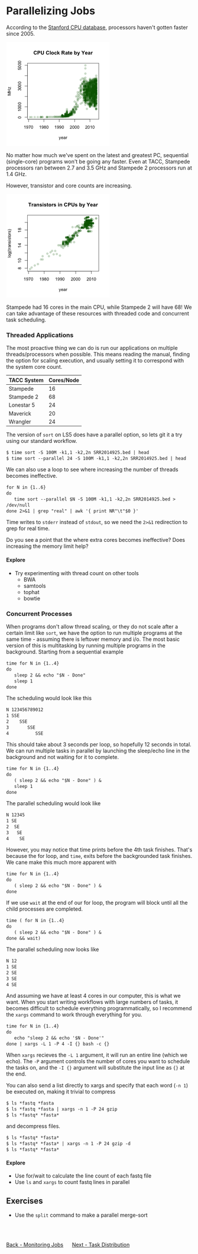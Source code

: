 # Parallelizing Jobs

According to the [Stanford CPU database](http://cpudb.stanford.edu/), processors haven't gotten faster since 2005.

![clock rates](https://github.com/CODE-at-TACC/summer-2015/raw/master/parallel/images/clock.png)

No matter how much we've spent on the latest and greatest PC, sequential (single-core) programs won't be going any faster. Even at TACC, Stampede processors ran between 2.7 and 3.5 GHz and Stampede 2 processors run at 1.4 GHz.

However, transistor and core counts are increasing.

![transistors](https://github.com/CODE-at-TACC/summer-2015/raw/master/parallel/images/transistors.png)

Stampede had 16 cores in the main CPU, while Stampede 2 will have 68! We can take advantage of these resources with threaded code and concurrent task scheduling.

### Threaded Applications

The most proactive thing we can do is run our applications on multiple threads/processors when possible. This means reading the manual, finding the option for scaling execution, and usually setting it to correspond with the system core count.

| TACC System | Cores/Node |
|--|--|
| Stampede | 16 |
| Stampede 2 | 68 |
| Lonestar 5 | 24 |
| Maverick | 20 |
| Wrangler | 24 |

The version of `sort` on LS5 does have a parallel option, so lets git it a try using our standard workflow.

```
$ time sort -S 100M -k1,1 -k2,2n SRR2014925.bed | head
$ time sort --parallel 24 -S 100M -k1,1 -k2,2n SRR2014925.bed | head
```

We can also use a loop to see where increasing the number of threads becomes ineffective.

```
for N in {1..6}
do
   time sort --parallel $N -S 100M -k1,1 -k2,2n SRR2014925.bed > /dev/null
done 2>&1 | grep "real" | awk '{ print NR"\t"$0 }'
```

Time writes to `stderr` instead of `stdout`, so we need the `2>&1` redirection to grep for real time.

Do you see a point that the where extra cores becomes ineffective? Does increasing the memory limit help?

#### Explore

- Try experimenting with thread count on other tools
  - BWA
  - samtools
  - tophat
  - bowtie

### Concurrent Processes

When programs don't allow thread scaling, or they do not scale after a certain limit like `sort`, we have the option to run multiple programs at the same time - assuming there is leftover memory and i/o.
The most basic version of this is multitasking by running multiple programs in the background.
Starting from a sequential example

```
time for N in {1..4}
do
   sleep 2 && echo "$N - Done"
   sleep 1
done
```

The scheduling would look like this

```
N 123456789012
1 SSE
2    SSE
3       SSE
4          SSE
```

This should take about 3 seconds per loop, so hopefully 12 seconds in total. We can run multiple tasks in parallel by launching the sleep/echo line in the background and not waiting for it to complete.

```
time for N in {1..4}
do
   ( sleep 2 && echo "$N - Done" ) &
   sleep 1
done
```

The parallel scheduling would look like

```
N 12345
1 SE
2  SE
3   SE
4    SE
```

However, you may notice that time prints before the 4th task finishes.
That's because the for loop, and `time`, exits before the backgrounded task finishes.
We cane make this much more apparent with

```
time for N in {1..4}
do
   ( sleep 2 && echo "$N - Done" ) &
done
```

If we use `wait` at the end of our for loop, the program will block until all the child processes are completed.

```
time ( for N in {1..4}
do
   ( sleep 2 && echo "$N - Done" ) &
done && wait)
```

The parallel scheduling now looks like

```
N 12
1 SE
2 SE
3 SE
4 SE
```

And assuming we have at least 4 cores in our computer, this is what we want.
When you start writing workflows with large numbers of tasks, it becomes difficult to schedule everything programmatically, so I recommend the `xargs` command to work through everything for you.

```
time for N in {1..4}
do
   echo "sleep 2 && echo '$N - Done'"
done | xargs -L 1 -P 4 -I {} bash -c {}
```

When `xargs` recieves the `-L 1` argument, it will run an entire line (which we echo). The `-P` argument controls the number of cores you want to schedule the tasks on, and the `-I {}` argument will substitute the input line as `{}` at the end.

You can also send a list directly to xargs and specify that each word (`-n 1`) be executed on, making it trivial to compress

```
$ ls *fastq *fasta
$ ls *fastq *fasta | xargs -n 1 -P 24 gzip
$ ls *fastq* *fasta*
```

and decompress files.

```
$ ls *fastq* *fasta*
$ ls *fastq* *fasta* | xargs -n 1 -P 24 gzip -d
$ ls *fastq* *fasta*
```

#### Explore

- Use for/wait to calculate the line count of each fastq file
- Use `ls` and `xargs` to count fastq lines in parallel

## Exercises

- Use the `split` command to make a parallel merge-sort
<br>
<br>

[Back - Monitoring Jobs](optimization_parallelization_02.md)
&nbsp;&nbsp;&#151;&nbsp;&nbsp;
[Next - Task Distribution](optimization_parallelization_04.md)
